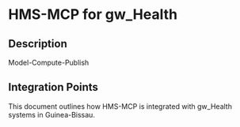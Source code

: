 # HMS-MCP for gw_Health

## Description

Model-Compute-Publish

## Integration Points

This document outlines how HMS-MCP is integrated with gw_Health systems in Guinea-Bissau.
